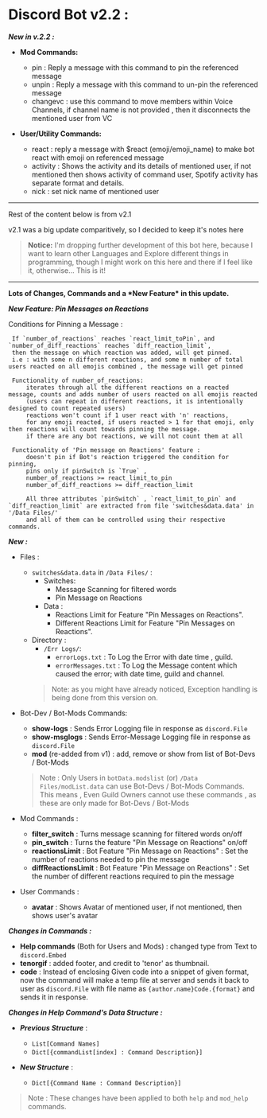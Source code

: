 # Discord Bot v2.2 :

***New in v.2.2 :***

* **Mod Commands:**
    * pin : Reply a message with this command to pin the referenced message
    * unpin : Reply a message with this command to un-pin the referenced message
    * changevc : use this command to move members within Voice Channels, if channel name is not provided , then it disconnects the mentioned user from VC

* **User/Utility Commands:**
    * react : reply a message with $react (emoji/emoji_name) to make bot react with emoji on referenced message
    * activity : Shows the activity and its details of mentioned user, if not mentioned then shows activity of command user, Spotify activity has separate format and details.
    * nick : set nick name of mentioned user
    

***
Rest of the content below is from v2.1

v2.1 was a big update comparitively, so I decided to keep it's notes here

> **Notice:** I'm dropping further development of this bot here, because I want to learn other Languages and Explore different things in programming, though I might work on this here and there if I feel like it, otherwise... This is it!
***


**Lots of Changes, Commands and a \*New Feature\* in this update.**

***New Feature: Pin Messages on Reactions***  

Conditions for Pinning a Message : 
```
 If `number_of_reactions` reaches `react_limit_toPin`, and `number_of_diff_reactions` reaches `diff_reaction_limit`,
 then the message on which reaction was added, will get pinned.
 i.e : with some n different reactions, and some m number of total users reacted on all emojis combined , the message will get pinned
    
 Functionality of number_of_reactions:
     iterates through all the different reactions on a reacted message, counts and adds number of users reacted on all emojis reacted
     (users can repeat in different reactions, it is intentionally designed to count repeated users)
     reactions won't count if 1 user react with 'n' reactions,
     for any emoji reacted, if users reacted > 1 for that emoji, only then reactions will count towards pinning the message.
     if there are any bot reactions, we will not count them at all

 Functionality of 'Pin message on Reactions' feature :
     doesn't pin if Bot's reaction triggered the condition for pinning,
     pins only if pinSwitch is `True` ,
     number_of_reactions >= react_limit_to_pin
     number_of_diff_reactions >= diff_reaction_limit

     All three attributes `pinSwitch` , `react_limit_to_pin` and `diff_reaction_limit` are extracted from file 'switches&data.data' in '/Data Files/'
     and all of them can be controlled using their respective commands.
```
***New :***
* Files :
    * `switches&data.data` in `/Data Files/` : 
        * Switches:
            * Message Scanning for filtered words
            * Pin Message on Reactions
        * Data :
            * Reactions Limit for Feature "Pin Messages on Reactions".
            * Different Reactions Limit for Feature "Pin Messages on Reactions".
    * Directory :
        * `/Err Logs/`:
            * `errorLogs.txt` : To Log the Error with date time , guild.
            * `errorMessages.txt` : To Log the Message content which caused the error; with date time, guild and channel.
        > Note: as you might have already noticed, Exception handling is being done from this version on.
    
    
* Bot-Dev / Bot-Mods Commands:
    * **show-logs** : Sends Error Logging file in response as `discord.File`
    * **show-msglogs** : Sends Error-Message Logging file in response as `discord.File`
    * **mod** (re-added from v1) : add, remove or show from list of Bot-Devs / Bot-Mods
    >Note : Only Users in `botData.modslist` (or) `/Data Files/modList.data` can use Bot-Devs / Bot-Mods Commands.
    This means , Even Guild Owners cannot use these commands , as these are only made for Bot-Devs / Bot-Mods
* Mod Commands :
    * **filter_switch** : Turns message scanning for filtered words on/off
    * **pin_switch** : Turns the feature "Pin Message on Reactions" on/off
    * **reactionsLimit** : Bot Feature "Pin Message on Reactions" : Set the number of reactions needed to pin the message
    * **diffReactionsLimit** : Bot Feature "Pin Message on Reactions" : Set the number of different reactions required to pin the message
* User Commands :
    * **avatar** : Shows Avatar of mentioned user, if not mentioned, then shows user's avatar
    
***Changes in Commands :***
* **Help commands** (Both for Users and Mods) : changed type from Text to `discord.Embed`
* **tenorgif** : added footer, and credit to 'tenor' as thumbnail.
* **code** : Instead of enclosing Given code into a snippet of given format, now the command will make a temp file at server and sends it back to user as `discord.File` with file name as `{author.name}Code.{format}` and sends it in response.

***Changes in Help Command's Data Structure :***
* ***Previous Structure*** : 
    * `List[Command Names]` 
    * `Dict[{commandList[index] : Command Description}]`
    
* ***New Structure*** :
    * `Dict[{Command Name : Command Description}]`
    
> Note : These changes have been applied to both `help` and `mod_help` commands.